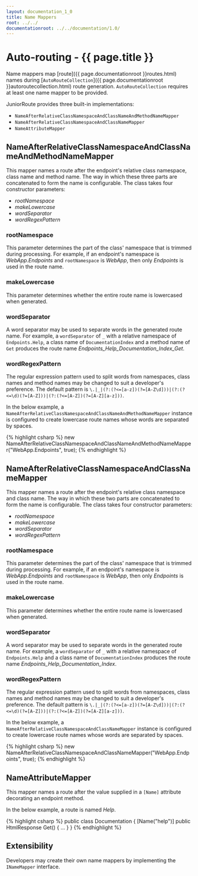 ```yaml
---
layout: documentation_1_0
title: Name Mappers
root: ../../
documentationroot: ../../documentation/1.0/
---
```

Auto-routing - {{ page.title }}
=
Name mappers map [route]({{ page.documentationroot }}routes.html) names during [```AutoRouteCollection```]({{ page.documentationroot }}autoroutecollection.html) route generation. ```AutoRouteCollection``` requires at least one name mapper to be provided.

JuniorRoute provides three built-in implementations:
* ```NameAfterRelativeClassNamespaceAndClassNameAndMethodNameMapper```
* ```NameAfterRelativeClassNamespaceAndClassNameMapper```
* ```NameAttributeMapper```

NameAfterRelativeClassNamespaceAndClassNameAndMethodNameMapper
-
This mapper names a route after the endpoint's relative class namespace, class name and method name. The way in which these three parts are concatenated to form the name is configurable. The class takes four constructor parameters:
* *rootNamespace*
* *makeLowercase*
* *wordSeparator*
* *wordRegexPattern*

### rootNamespace

This parameter determines the part of the class' namespace that is trimmed during processing. For example, if an endpoint's namespace is *WebApp.Endpoints* and ```rootNamespace``` is *WebApp*, then only *Endpoints* is used in the route name.

### makeLowercase

This parameter determines whether the entire route name is lowercased when generated.

### wordSeparator

A word separator may be used to separate words in the generated route name. For example, a ```wordSeparator``` of ```_``` with a relative namespace of ```Endpoints.Help```, a class name of ```DocumentationIndex``` and a method name of ```Get``` produces the route name *Endpoints_Help_Documentation_Index_Get*.

### wordRegexPattern

The regular expression pattern used to split words from namespaces, class names and method names may be changed to suit a developer's preference. The default pattern is ```\.|_|(?:(?<=[a-z])(?=[A-Z\d]))|(?:(?<=\d)(?=[A-Z]))|(?:(?<=[A-Z])(?=[A-Z][a-z]))```.

In the below example, a ```NameAfterRelativeClassNamespaceAndClassNameAndMethodNameMapper``` instance is configured to create lowercase route names whose words are separated by spaces.

{% highlight csharp %}
new NameAfterRelativeClassNamespaceAndClassNameAndMethodNameMapper("WebApp.Endpoints", true);
{% endhighlight %}

NameAfterRelativeClassNamespaceAndClassNameMapper
-
This mapper names a route after the endpoint's relative class namespace and class name. The way in which these two parts are concatenated to form the name is configurable. The class takes four constructor parameters:
* *rootNamespace*
* *makeLowercase*
* *wordSeparator*
* *wordRegexPattern*

### rootNamespace

This parameter determines the part of the class' namespace that is trimmed during processing. For example, if an endpoint's namespace is *WebApp.Endpoints* and ```rootNamespace``` is *WebApp*, then only *Endpoints* is used in the route name.

### makeLowercase

This parameter determines whether the entire route name is lowercased when generated.

### wordSeparator

A word separator may be used to separate words in the generated route name. For example, a ```wordSeparator``` of ```_``` with a relative namespace of ```Endpoints.Help``` and a class name of ```DocumentationIndex``` produces the route name *Endpoints_Help_Documentation_Index*.

### wordRegexPattern

The regular expression pattern used to split words from namespaces, class names and method names may be changed to suit a developer's preference. The default pattern is ```\.|_|(?:(?<=[a-z])(?=[A-Z\d]))|(?:(?<=\d)(?=[A-Z]))|(?:(?<=[A-Z])(?=[A-Z][a-z]))```.

In the below example, a ```NameAfterRelativeClassNamespaceAndClassNameMapper``` instance is configured to create lowercase route names whose words are separated by spaces.

{% highlight csharp %}
new NameAfterRelativeClassNamespaceAndClassNameMapper("WebApp.Endpoints", true);
{% endhighlight %}

NameAttributeMapper
-
This mapper names a route after the value supplied in a ```[Name]``` attribute decorating an endpoint method.

In the below example, a route is named *Help*.

{% highlight csharp %}
public class Documentation
{
  [Name("help")]
  public HtmlResponse Get()
  {
    ...
  }
}
{% endhighlight %}

Extensibility
-
Developers may create their own name mappers by implementing the ```INameMapper``` interface.